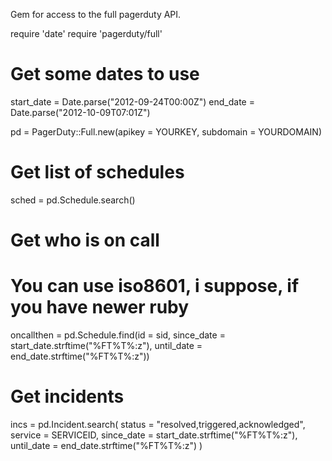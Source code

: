 Gem for access to the full pagerduty API.

  require 'date'
  require 'pagerduty/full'

  # Get some dates to use
  start_date = Date.parse("2012-09-24T00:00Z")
  end_date = Date.parse("2012-10-09T07:01Z")

  pd = PagerDuty::Full.new(apikey = YOURKEY, subdomain = YOURDOMAIN)

  # Get list of schedules
  sched = pd.Schedule.search()

  # Get who is on call
  # You can use iso8601, i suppose, if you have newer ruby
  oncallthen = pd.Schedule.find(id = sid, since_date = start_date.strftime("%FT%T%:z"), until_date = end_date.strftime("%FT%T%:z"))

  # Get incidents
  incs = pd.Incident.search(
    status = "resolved,triggered,acknowledged",
    service = SERVICEID,
    since_date = start_date.strftime("%FT%T%:z"),
    until_date = end_date.strftime("%FT%T%:z")
  )
